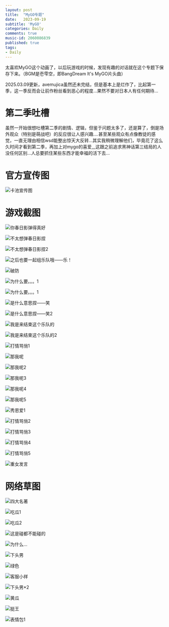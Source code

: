 ```yaml
---
layout: post
title:  "MyGO专题"
date:   2023-09-19
subtitle: 'MyGO'
categories: Daily
comments: true
music-id: 2060086839
published: true
tags: 
- Daily
---
```

<!--excerpt-->

太喜欢MyGO这个动画了，以后玩游戏的时候，发现有趣的对话就在这个专题下保存下来。（BGM是壱雫空，即BangDream It's MyGO片头曲）

2025.03.09更新，avemujica虽然还未完结，但是基本上是烂作了，比起第一季，这一季反而会让前作粉丝看到恶心的程度...果然不要对日本人有任何期待...

# 第二季吐槽
虽然一开始很想吐槽第二季的剧情、逻辑，但鉴于问题太多了，还是算了，倒是场外观众（特别是萌战吧）的反应很让人感兴趣....甚至某些观众有点像教徒的感觉，一直无理由相信wsd能整出惊天大反转...其实我稍微理解他们，毕竟花了这么久时间才看到第二季，再加上对mygo的喜爱,,,这跟之前追求黑神话第三结局的人没任何区别...人总要抓住某些东西才能幸福的活下去...

# 官方宣传图

![卡池宣传图](/assets/img/MyGO/Pool_AD.jpg)

# 游戏截图

![你春日影弹得真好](/assets/img/MyGO/COM_01.png)

![不太想弹春日影捏](/assets/img/MyGO/COM_02.png)

![不太想弹春日影捏2](/assets/img/MyGO/COM_03.png)

![之后也要一起组乐队哦——乐！](/assets/img/MyGO/COM_04.png)

![破防](/assets/img/MyGO/COM_05.png)

![为什么要。。。1](/assets/img/MyGO/COM_06.png)

![为什么要。。。1](/assets/img/MyGO/COM_07.png)

![是什么意思捏——笑](/assets/img/MyGO/COM_08.png)

![是什么意思捏——笑2](/assets/img/MyGO/COM_09.png)

![我是来结束这个乐队的](/assets/img/MyGO/COM_10.png)

![我是来结束这个乐队的2](/assets/img/MyGO/COM_11.png)

![打情骂俏1](/assets/img/MyGO/COM_12.png)

![那我呢](/assets/img/MyGO/COM_13.png)

![那我呢2](/assets/img/MyGO/COM_14.png)

![那我呢3](/assets/img/MyGO/COM_15.png)

![那我呢4](/assets/img/MyGO/COM_16.png)

![那我呢5](/assets/img/MyGO/COM_17.png)

![秀恩爱1](/assets/img/MyGO/COM_18.png)

![打情骂俏2](/assets/img/MyGO/COM_19.png)

![打情骂俏3](/assets/img/MyGO/COM_20.png)

![打情骂俏4](/assets/img/MyGO/COM_21.png)

![打情骂俏5](/assets/img/MyGO/COM_22.png)

![重女发言](/assets/img/MyGO/COM_23.png)


# 网络草图

![四大名著](/assets/img/MyGO/WEB_01.png)

![吃瓜1](/assets/img/MyGO/WEB_02.png)

![吃瓜2](/assets/img/MyGO/WEB_03.png)

![这是碰都不能碰的](/assets/img/MyGO/WEB_04.png)

![为什么...](/assets/img/MyGO/WEB_05.png)

![下头男](/assets/img/MyGO/WEB_06.png)

![绿色](/assets/img/MyGO/WEB_07.png)

![客服小祥](/assets/img/MyGO/WEB_08.png)

![下头男*2](/assets/img/MyGO/WEB_09.png)

![黄瓜](/assets/img/MyGO/WEB_10.png)

![挺王](/assets/img/MyGO/WEB_11.png)

![表情包1](/assets/img/MyGO/WEB_12.png)
